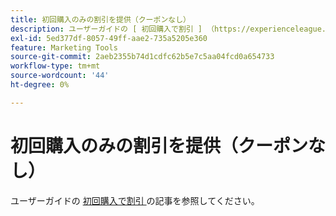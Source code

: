 ```yaml
---
title: 初回購入のみの割引を提供（クーポンなし）
description: ユーザーガイドの [ 初回購入で割引 ] （https://experienceleague.adobe.com/en/docs/commerce-admin/marketing/promotions/cart-rules/price-rule-discount-first-purchase）の記事を参照してください。
exl-id: 5ed377df-8057-49ff-aae2-735a5205e360
feature: Marketing Tools
source-git-commit: 2aeb2355b74d1cdfc62b5e7c5aa04fcd0a654733
workflow-type: tm+mt
source-wordcount: '44'
ht-degree: 0%

---
```


# 初回購入のみの割引を提供（クーポンなし）

ユーザーガイドの [ 初回購入で割引 ](https://experienceleague.adobe.com/en/docs/commerce-admin/marketing/promotions/cart-rules/price-rule-discount-first-purchase) の記事を参照してください。
